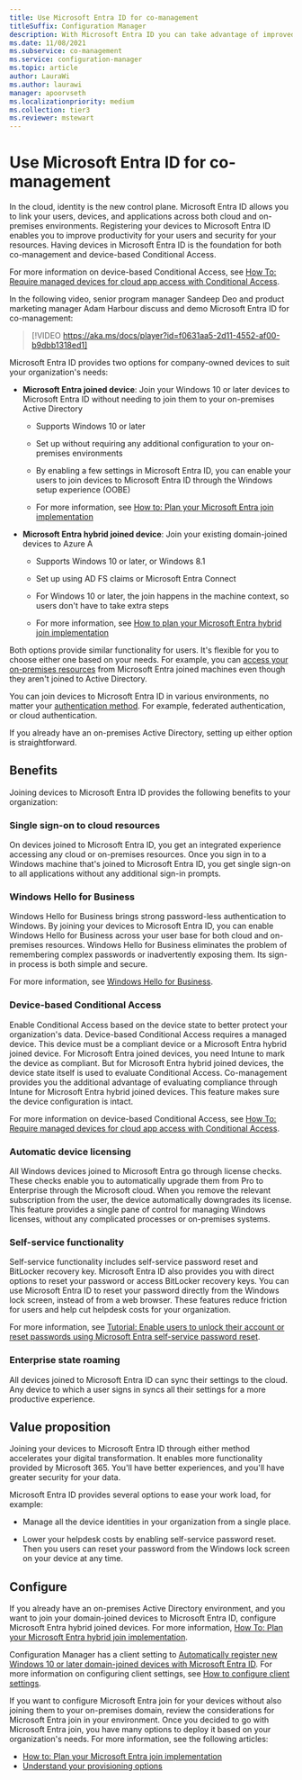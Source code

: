 ```yaml
---
title: Use Microsoft Entra ID for co-management
titleSuffix: Configuration Manager
description: With Microsoft Entra ID you can take advantage of improved productivity for your users and security for your resources, across both cloud and on-prem environments
ms.date: 11/08/2021
ms.subservice: co-management
ms.service: configuration-manager
ms.topic: article
author: LauraWi
ms.author: laurawi
manager: apoorvseth
ms.localizationpriority: medium
ms.collection: tier3
ms.reviewer: mstewart
---
```


# Use Microsoft Entra ID for co-management

In the cloud, identity is the new control plane. Microsoft Entra ID allows you to link your users, devices, and applications across both cloud and on-premises environments. Registering your devices to Microsoft Entra ID enables you to improve productivity for your users and security for your resources. Having devices in Microsoft Entra ID is the foundation for both co-management and device-based Conditional Access.

For more information on device-based Conditional Access, see [How To: Require managed devices for cloud app access with Conditional Access](/azure/active-directory/conditional-access/require-managed-devices).

In the following video, senior program manager Sandeep Deo and product marketing manager Adam Harbour discuss and demo Microsoft Entra ID for co-management:

> [!VIDEO https://aka.ms/docs/player?id=f0631aa5-2d11-4552-af00-b9dbb1318ed1]

Microsoft Entra ID provides two options for company-owned devices to suit your organization's needs:

- **Microsoft Entra joined device**: Join your Windows 10 or later devices to Microsoft Entra ID without needing to join them to your on-premises Active Directory

  - Supports Windows 10 or later

  - Set up without requiring any additional configuration to your on-premises environments

  - By enabling a few settings in Microsoft Entra ID, you can enable your users to join devices to Microsoft Entra ID through the Windows setup experience (OOBE)

  - For more information, see [How to: Plan your Microsoft Entra join implementation](/azure/active-directory/devices/azureadjoin-plan)

- **Microsoft Entra hybrid joined device**: Join your existing domain-joined devices to Azure A

  - Supports Windows 10 or later, or Windows 8.1

  - Set up using AD FS claims or Microsoft Entra Connect

  - For Windows 10 or later, the join happens in the machine context, so users don't have to take extra steps

  - For more information, see [How to plan your Microsoft Entra hybrid join implementation](/azure/active-directory/devices/hybrid-azuread-join-plan)

Both options provide similar functionality for users. It's flexible for you to choose either one based on your needs. For example, you can [access your on-premises resources](/azure/active-directory/devices/azuread-join-sso) from Microsoft Entra joined machines even though they aren't joined to Active Directory.

You can join devices to Microsoft Entra ID in various environments, no matter your [authentication method](/azure/active-directory/hybrid/choose-ad-authn). For example, federated authentication, or cloud authentication.

If you already have an on-premises Active Directory, setting up either option is straightforward.

## Benefits

Joining devices to Microsoft Entra ID provides the following benefits to your organization:

### Single sign-on to cloud resources

On devices joined to Microsoft Entra ID, you get an integrated experience accessing any cloud or on-premises resources. Once you sign in to a Windows machine that's joined to Microsoft Entra ID, you get single sign-on to all applications without any additional sign-in prompts.

### Windows Hello for Business

Windows Hello for Business brings strong password-less authentication to Windows. By joining your devices to Microsoft Entra ID, you can enable Windows Hello for Business across your user base for both cloud and on-premises resources. Windows Hello for Business eliminates the problem of remembering complex passwords or inadvertently exposing them. Its sign-in process is both simple and secure.

For more information, see [Windows Hello for Business](/windows/security/identity-protection/hello-for-business/hello-identity-verification).

### Device-based Conditional Access

Enable Conditional Access based on the device state to better protect your organization's data. Device-based Conditional Access requires a managed device. This device must be a compliant device or a Microsoft Entra hybrid joined device. For Microsoft Entra joined devices, you need Intune to mark the device as compliant. But for Microsoft Entra hybrid joined devices, the device state itself is used to evaluate Conditional Access. Co-management provides you the additional advantage of evaluating compliance through Intune for Microsoft Entra hybrid joined devices. This feature makes sure the device configuration is intact.

For more information on device-based Conditional Access, see [How To: Require managed devices for cloud app access with Conditional Access](/azure/active-directory/conditional-access/require-managed-devices).

### Automatic device licensing

All Windows devices joined to Microsoft Entra go through license checks. These checks enable you to automatically upgrade them from Pro to Enterprise through the Microsoft cloud. When you remove the relevant subscription from the user, the device automatically downgrades its license. This feature provides a single pane of control for managing Windows licenses, without any complicated processes or on-premises systems.

### Self-service functionality

Self-service functionality includes self-service password reset and BitLocker recovery key. Microsoft Entra ID also provides you with direct options to reset your password or access BitLocker recovery keys. You can use Microsoft Entra ID to reset your password directly from the Windows lock screen, instead of from a web browser. These features reduce friction for users and help cut helpdesk costs for your organization.

For more information, see [Tutorial: Enable users to unlock their account or reset passwords using Microsoft Entra self-service password reset](/azure/active-directory/authentication/tutorial-enable-sspr).

### Enterprise state roaming

All devices joined to Microsoft Entra ID can sync their settings to the cloud. Any device to which a user signs in syncs all their settings for a more productive experience.

## Value proposition

Joining your devices to Microsoft Entra ID through either method accelerates your digital transformation. It enables more functionality provided by Microsoft 365. You'll have better experiences, and you'll have greater security for your data.

Microsoft Entra ID provides several options to ease your work load, for example:

- Manage all the device identities in your organization from a single place.

- Lower your helpdesk costs by enabling self-service password reset. Then you users can reset your password from the Windows lock screen on your device at any time.

## Configure

If you already have an on-premises Active Directory environment, and you want to join your domain-joined devices to Microsoft Entra ID, configure Microsoft Entra hybrid joined devices. For more information, [How To: Plan your Microsoft Entra hybrid join implementation](/azure/active-directory/devices/hybrid-azuread-join-plan).

Configuration Manager has a client setting to [Automatically register new Windows 10 or later domain-joined devices with Microsoft Entra ID](../core/clients/deploy/about-client-settings.md#automatically-register-new-windows-10-or-later-domain-joined-devices-with-azure-active-directory). For more information on configuring client settings, see [How to configure client settings](../core/clients/deploy/configure-client-settings.md).

If you want to configure Microsoft Entra join for your devices without also joining them to your on-premises domain, review the considerations for Microsoft Entra join in your environment. Once you decided to go with Microsoft Entra join, you have many options to deploy it based on your organization's needs. For more information, see the following articles:

- [How to: Plan your Microsoft Entra join implementation](/azure/active-directory/devices/azureadjoin-plan)
- [Understand your provisioning options](/azure/active-directory/devices/azureadjoin-plan#understand-your-provisioning-options)
